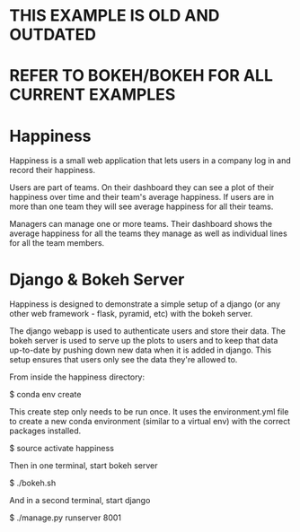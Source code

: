 # THIS EXAMPLE IS OLD AND OUTDATED

# REFER TO BOKEH/BOKEH FOR ALL CURRENT EXAMPLES


Happiness
=========

Happiness is a small web application that lets users in a company log in and record
their happiness.

Users are part of teams.  On their dashboard they can see a plot of their happiness over time
and their team's average happiness. If users are in more than one team they will see average
happiness for all their teams.

Managers can manage one or more teams. Their dashboard shows the average happiness for all the teams
they manage as well as individual lines for all the team members.

Django & Bokeh Server
=====================

Happiness is designed to demonstrate a simple setup of a django (or any other web framework - flask,
pyramid, etc) with the bokeh server.

The django webapp is used to authenticate users and store their data. The bokeh server is used
to serve up the plots to users and to keep that data up-to-date by pushing down new data when it
is added in django. This setup ensures that users only see the data they're allowed to. 

From inside the happiness directory:

  $ conda env create

This create step only needs to be run once. It uses the environment.yml file to create a new
conda environment (similar to a virtual env) with the correct packages installed.

  $ source activate happiness

Then in one terminal, start bokeh server

  $ ./bokeh.sh

And in a second terminal, start django
  
  $ ./manage.py runserver 8001
